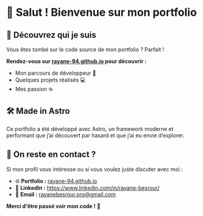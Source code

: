 # 👋 Salut ! Bienvenue sur mon portfolio

## 🚀 Découvrez qui je suis

Vous êtes tombé sur le code source de mon portfolio ? Parfait ! 

**Rendez-vous sur [rayane-94.github.io](https://rayane-94.github.io/) pour découvrir :**
- Mon parcours de développeur 🎯
- Quelques projets réalisés 💻
- Mes passion ☕


## 🛠️ Made in Astro

Ce portfolio a été développé avec Astro, un framework moderne et performant que j’ai découvert par hasard et que j’ai eu envie d’explorer.

## 🤝 On reste en contact ?

Si mon profil vous intéresse ou si vous voulez juste discuter avec moi : 

- 🌐 **Portfolio :** [rayane-94.github.io](https://rayane-94.github.io/)
- 💼 **LinkedIn :** https://www.linkedin.com/in/rayane-besrour/
- 📧 **Email :** rayanebesrour.pro@gmail.com

**Merci d'être passé voir mon code !** 🚀

